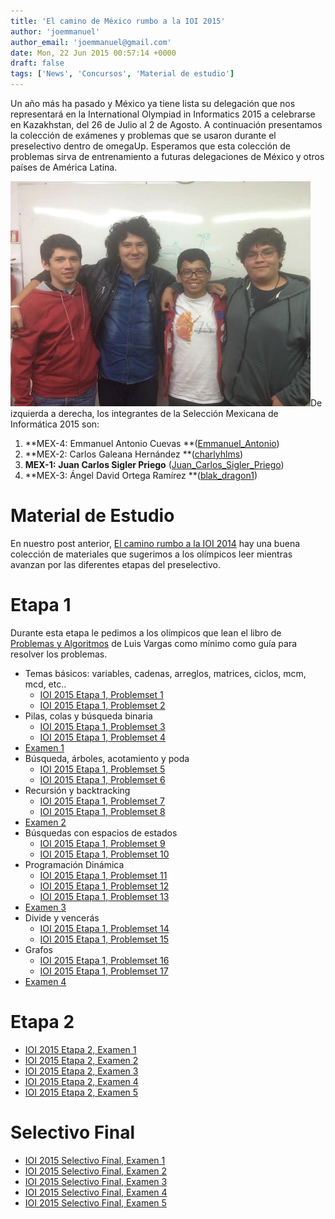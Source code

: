 ```yaml
---
title: 'El camino de México rumbo a la IOI 2015'
author: 'joemmanuel'
author_email: 'joemmanuel@gmail.com'
date: Mon, 22 Jun 2015 00:57:14 +0000
draft: false
tags: ['News', 'Concursos', 'Material de estudio']
---
```


Un año más ha pasado y México ya tiene lista su delegación que nos representará en la International Olympiad in Informatics 2015 a celebrarse en Kazakhstan, del 26 de Julio al 2 de Agosto. A continuación presentamos la colección de exámenes y problemas que se usaron durante el preselectivo dentro de omegaUp. Esperamos que esta colección de problemas sirva de entrenamiento a futuras delegaciones de México y otros países de América Latina.

[![Selección 2015 México ](/images/ioi2015.jpg)](/images/ioi2015.jpg)De izquierda a derecha, los integrantes de la Selección Mexicana de Informática 2015 son:

1.  **MEX-4: Emmanuel Antonio Cuevas **([Emmanuel\_Antonio](https://omegaup.com/profile/Emmanuel_Antonio))
2.  **MEX-2: Carlos Galeana Hernández **([charlyhlms](https://omegaup.com/profile/charlyhlms))
3.  **MEX-1:** **Juan Carlos Sigler Priego** ([Juan\_Carlos\_Sigler\_Priego](https://omegaup.com/profile/Juan_Carlos_Sigler_Priego))
4.  **MEX-3: Ángel David Ortega Ramírez **([blak\_dragon1](https://omegaup.com/profile/blak_dragon1))

<!--more-->

Material de Estudio
===================

En nuestro post anterior, [El camino rumbo a la IOI 2014](http://blog.omegaup.com/2014/05/el-camino-rumbo-a-la-ioi-2014/) hay una buena colección de materiales que sugerimos a los olímpicos leer mientras avanzan por las diferentes etapas del preselectivo.

**Etapa 1**
===========

Durante esta etapa le pedimos a los olímpicos que lean el libro de [Problemas y Algoritmos](https://omegaup.com/img/libropre3.pdf) de Luis Vargas como mínimo como guía para resolver los problemas.

*   Temas básicos: variables, cadenas, arreglos, matrices, ciclos, mcm, mcd, etc..
    *   [IOI 2015 Etapa 1, Problemset 1](https://omegaup.com/arena/IOI2015E1P1/practice/)
    *   [IOI 2015 Etapa 1, Problemset 2](https://omegaup.com/arena/IOI2015E1P2/practice/)
*   Pilas, colas y búsqueda binaria
    *   [IOI 2015 Etapa 1, Problemset 3](https://omegaup.com/arena/IOI2015E1P3/practice/)
    *   [IOI 2015 Etapa 1, Problemset 4](https://omegaup.com/arena/IOI2015E1P4/practice/)
*   [Examen 1](https://omegaup.com/arena/IOI2015E1E1/practice/)
*   Búsqueda, árboles, acotamiento y poda
    *   [IOI 2015 Etapa 1, Problemset 5](https://omegaup.com/arena/IOI2015E1P5/practice/)
    *   [IOI 2015 Etapa 1, Problemset 6](https://omegaup.com/arena/IOI2015E1P6/practice/)
*   Recursión y backtracking
    *   [IOI 2015 Etapa 1, Problemset 7](https://omegaup.com/arena/IOI2015E1P7/practice/)
    *   [IOI 2015 Etapa 1, Problemset 8](https://omegaup.com/arena/IOI2015E1P8/practice/)
*   [Examen 2](https://omegaup.com/arena/IOI2015E1E2/practice/)
*   Búsquedas con espacios de estados
    *   [IOI 2015 Etapa 1, Problemset 9](https://omegaup.com/arena/IOI2015E1P9/practice/)
    *   [IOI 2015 Etapa 1, Problemset 10](https://omegaup.com/arena/IOI2015E1P10/practice/)
*   Programación Dinámica
    *   [IOI 2015 Etapa 1, Problemset 11](https://omegaup.com/arena/IOI2015E1P11/practice/)
    *   [IOI 2015 Etapa 1, Problemset 12](https://omegaup.com/arena/IOI2015E1P12/practice/)
    *   [IOI 2015 Etapa 1, Problemset 13](https://omegaup.com/arena/IOI2015E1P13/practice/)
*   [Examen 3](https://omegaup.com/arena/IOI2015E1E3/practice/)
*   Divide y vencerás
    *   [IOI 2015 Etapa 1, Problemset 14](https://omegaup.com/arena/IOI2015E1P14/practice/)
    *   [IOI 2015 Etapa 1, Problemset 15](https://omegaup.com/arena/IOI2015E1P15/practice/)
*   Grafos
    *   [IOI 2015 Etapa 1, Problemset 16](https://omegaup.com/arena/IOI2015E1P16/practice/)
    *   [IOI 2015 Etapa 1, Problemset 17](https://omegaup.com/arena/IOI2015E1P17/practice/)
*   [Examen 4](https://omegaup.com/arena/IOI2015E1E4/practice/)

**Etapa 2**
===========

*   [IOI 2015 Etapa 2, Examen 1](https://omegaup.com/arena/IOI2015E2E1/practice/)
*   [IOI 2015 Etapa 2, Examen 2](https://omegaup.com/arena/IOI2015E2E2/practice/)
*   [IOI 2015 Etapa 2, Examen 3](https://omegaup.com/arena/IOI2015E2E3/practice/)
*   [IOI 2015 Etapa 2, Examen 4](https://omegaup.com/arena/IOI2015E2E4/practice/)
*   [IOI 2015 Etapa 2, Examen 5](https://omegaup.com/arena/IOI2015E2E5/practice/)

Selectivo Final
===============

*   [IOI 2015 Selectivo Final, Examen 1](https://omegaup.com/arena/IOI2015EFE1/practice/)
*   [IOI 2015 Selectivo Final, Examen 2](https://omegaup.com/arena/IOI2015EFE2/practice/)
*   [IOI 2015 Selectivo Final, Examen 3](https://omegaup.com/arena/IOI2015EFE3/practice/)
*   [IOI 2015 Selectivo Final, Examen 4](https://omegaup.com/arena/IOI2015EFE4/practice/)
*   [IOI 2015 Selectivo Final, Examen 5](https://omegaup.com/arena/IOI2015EFE5/practice/)